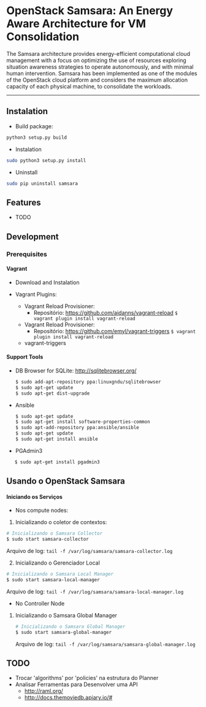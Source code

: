 # OpenStack Samsara: An Energy Aware Architecture for VM Consolidation

The Samsara architecture provides energy-efficient computational cloud management 
with a focus on optimizing the use of resources exploring situation awareness 
strategies to operate autonomously, and with minimal human intervention. 
Samsara has been implemented as one of the modules of the OpenStack cloud platform 
and considers the maximum allocation capacity of each physical machine, to consolidate 
the workloads.

--------

## Instalation

* Build package:
```bash
python3 setup.py build
```

* Instalation

```bash
sudo python3 setup.py install
```

* Uninstall

```bash
sudo pip uninstall samsara
```


Features
--------

* TODO



## Development


### Prerequisites

#### Vagrant

* Download and Instalation

*  Vagrant Plugins:
    * Vagrant Reload Provisioner:
        - Repositório: https://github.com/aidanns/vagrant-reload
        `
        $ vagrant plugin install vagrant-reload
        `
    * Vagrant Reload Provisioner:
        - Repositório: https://github.com/emyl/vagrant-triggers
        `
        $ vagrant plugin install vagrant-reload
        `
    * vagrant-triggers

#### Support Tools


* DB Browser for SQLite: http://sqlitebrowser.org/

    ```bash
    $ sudo add-apt-repository ppa:linuxgndu/sqlitebrowser
    $ sudo apt-get update
    $ sudo apt-get dist-upgrade
    ```
* Ansible

	```bash
    $ sudo apt-get update
    $ sudo apt-get install software-properties-common
    $ sudo apt-add-repository ppa:ansible/ansible
    $ sudo apt-get update
    $ sudo apt-get install ansible
    ```

* PGAdmin3
 
 ```bash
    $ sudo apt-get install pgadmin3
 ```

## Usando o OpenStack Samsara

#### Iniciando os Serviços

* Nos compute nodes:

1. Inicializando o coletor de contextos:
```bash
# Inicializando o Samsara Collector
$ sudo start samsara-collector
```
Arquivo de log: `tail -f /var/log/samsara/samsara-collector.log`

2. Inicializando o Gerenciador Local
```bash
# Inicializando o Samsara Local Manager
$ sudo start samsara-local-manager
```
Arquivo de log: `tail -f /var/log/samsara/samsara-local-manager.log`

* No Controller Node

1. Inicializando o Samsara Global Manager

    ```bash
    # Inicializando o Samsara Global Manager
    $ sudo start samsara-global-manager
    ```
    Arquivo de log: `tail -f /var/log/samsara/samsara-global-manager.log`

## TODO

* Trocar 'algorithms' por 'policies' na estrutura do Planner
* Analisar Ferramentas para Desenvolver uma API
    * http://raml.org/
    * http://docs.themoviedb.apiary.io/#
